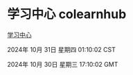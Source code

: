 # 学习中心 colearnhub
[学习中心](http://219.139.197.74:56308/colearnhub/)

2024年 10月 31日 星期四 01:10:02 CST

2024年 10月 30日 星期三 17:10:02 GMT
